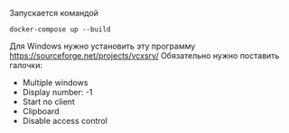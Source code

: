 Запускается командой
```shell
docker-compose up --build
```
Для Windows нужно установить эту программу https://sourceforge.net/projects/vcxsrv/
Обязательно нужно поставить галочки:
- Multiple windows
- Display number: -1
- Start no client
- Clipboard
- Disable access control